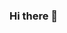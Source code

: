 ### Hi there 👋

<!--
**Shubhrika007/Shubhrika007** is a ✨ _special_ ✨ repository because its `README.md` (this file) appears on your GitHub profile.

Here are some ideas to get you started:

- 🔭 I’m currently working on ... mathematical modelling using PuLP and Gurobi 
- 🌱 I’m currently learning ... Machine learning 
- 👯 I’m looking to collaborate on ...
- 🤔 I’m looking for help with ... gtting started with open source. 
- 💬 Ask me about ... 
- 📫 How to reach me: ...https://www.linkedin.com/in/shubhrika-ahuja-b9178a146/
- 😄 Pronouns: ...they/them
- ⚡ Fun fact: ...
-->
